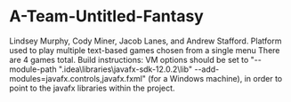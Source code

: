 # A-Team-Untitled-Fantasy
Lindsey Murphy, Cody Miner, Jacob Lanes, and Andrew Stafford.
Platform used to play multiple text-based games chosen from a single menu
There are 4 games total.
Build instructions: VM options should be set to "--module-path ".idea\libraries\javafx-sdk-12.0.2\lib" --add-modules=javafx.controls,javafx.fxml" (for a Windows machine), in order to point to the javafx libraries within the project.
